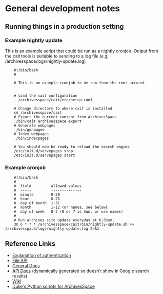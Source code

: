 
# General development notes

## Running things in a production setting

### Example nightly update

This is an example script that could be run as a nightly cronjob. Output from the
cait tools is suitable to sending to a log file (e.g. /archivesspace/logs/nightly-update.log)

```shell
    #!/bin/bash
    #

    # This is an example cronjob to be run from the root account.


    # Load the cait configuration
    . /archivesspace/cait/etc/setup.conf

    # Change directory to where cait is installed
    cd /archivesspace/cait
    # Export the current content from ArchivesSpace
    ./bin/cait archivesspace export
    # Generate webpages
    ./bin/genpages
    # Index webpages
    ./bin/indexpages

    # You should now be ready to reload the search engine
    /etc/init.d/servepages stop
    /etc/init.d/servepages start
```

### Example cronjob

```shell
    #!/bin/bash
    #
    #  field         allowed values
    #  -----         --------------
    #  minute        0-59
    #  hour          0-23
    #  day of month  1-31
    #  month         1-12 (or names, see below)
    #  day of week   0-7 (0 or 7 is Sun, or use names)
    #
    # Run archives site update everyday at 6:30am.
    30 6 * * * /archivesspace/cait/bin/nightly-update.sh >> /archivesspace/logs/nightly-update.log 2>&1
```


## Reference Links

+ [Explanation of authentication](https://github.com/archivesspace/archivesspace/blob/4c26d82b1b0e343b7e1aea86a11913dcf6ff5b6f/docs/slate/source/index.md#authentication)
+ [File API](https://archivesspace.github.io/archivesspace/doc/file.API.html)
+ [General Docs](https://archivesspace.github.io/archivesspace/)
+ [API Docs](http://archivesspace.github.io/archivesspace/api/) (dynamically generated so doesn't show in Google search results)
+ [Wiki](https://archivesspace.atlassian.net/wiki/display/ADC/ArchivesSpace)
+ [Duke's Python scripts for ArchivesSpace](https://github.com/noahgh221/archivesspace-duke-scripts)
